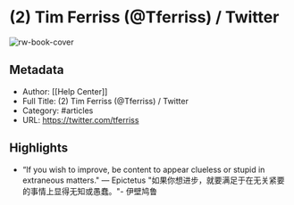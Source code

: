 # (2) Tim Ferriss (@Tferriss) / Twitter

![rw-book-cover](https://readwise-assets.s3.amazonaws.com/static/images/article0.00998d930354.png)

## Metadata
- Author: [[Help Center]]
- Full Title: (2) Tim Ferriss (@Tferriss) / Twitter
- Category: #articles
- URL: https://twitter.com/tferriss

## Highlights
- “If you wish to improve, be content to appear clueless or stupid in extraneous matters." — Epictetus "如果你想进步，就要满足于在无关紧要的事情上显得无知或愚蠢。"- 伊壁鸠鲁
